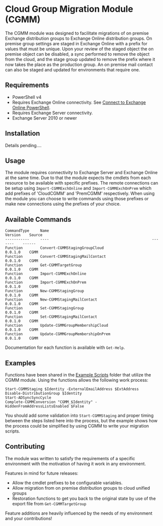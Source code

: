 # Cloud Group Migration Module (CGMM)  
The CGMM module was designed to facilitate migrations of on premise Exchange distribution groups to Exchange Online distribution groups.  On premise group settings are staged in Exchange Online with a prefix for values that must be unique.  Upon your review of the staged object the on premise object can be disabled, a sync performed to remove the object from the cloud, and the stage group updated to remove the prefix where it now takes the place as the production group. An on premise mail contact can also be staged and updated for environments that require one.

## Requirements
* PowerShell v4
* Requires Exchange Online connectivity.  See [Connect to Exchange Online PowerShell](https://technet.microsoft.com/en-us/library/jj984289(v=exchg.160).aspx).
* Requires Exchange Server connectivity.  
* Exchange Server 2010 or newer

## Installation
Details pending....

## Usage
The module requires connectivity to Exchange Server and Exchange Online at the same time.  Due to that the module expects the cmdlets from each resource to be available with specific prefixes.  The remote connections can be setup using `Import-CGMMExchOnline` and `Import-CGMMExchOnPrem` which add prefixes of 'CloudCGMM' and 'PremCGMM' respectively.  When using the module you can choose to write commands using those prefixes or make new connections using the prefixes of your choice.

## Available Commands  

    CommandType     Name                                               Version    Source
    -----------     ----                                               -------    ------
    Function        Convert-CGMMStagingGroupCloud                      0.0.1.0    CGMM
    Function        Convert-CGMMStagingMailContact                     0.0.1.0    CGMM
    Function        Get-CGMMTargetGroup                                0.0.1.0    CGMM
    Function        Import-CGMMExchOnline                              0.0.1.0    CGMM
    Function        Import-CGMMExchOnPrem                              0.0.1.0    CGMM
    Function        New-CGMMStagingGroup                               0.0.1.0    CGMM
    Function        New-CGMMStagingMailContact                         0.0.1.0    CGMM
    Function        Set-CGMMStagingGroup                               0.0.1.0    CGMM
    Function        Set-CGMMStagingMailContact                         0.0.1.0    CGMM
    Function        Update-CGMMGroupMembershipCloud                    0.0.1.0    CGMM
    Function        Update-CGMMGroupMembershipOnPrem                   0.0.1.0    CGMM

Documentation for each function is available with `Get-Help`.

## Examples
Functions have been shared in the [Example Scripts](https://github.com/Rick-2CA/Cloud-Group-Migration-Module/tree/master/Example%20Scripts) folder that utilize the CGMM module.  Using the functions allows the following work process:

    Start-CGMMStaging $Identity -ExternalEmailAddress $ExtAddress
    Disable-DistributionGroup $Identity
    Start-ADSyncSyncCycle
    Complete-CGMMConversion "CGMM_$Identity" -HiddenFromAddressListsEnabled $False

You should add some validation into `Start-CGMMStaging` and proper timing between the steps listed here into the process, but the example shows how the process could be simplified by using CGMM to write your migration scripts.

## Contributing
The module was written to satisfy the requirements of a specific environment with the motivation of having it work in any environment.  

Features in mind for future releases:
* Allow the cmdlet prefixes to be configurable variables.
* Allow migration from on premise distribution groups to cloud unified groups
* Restoration functions to get you back to the original state by use of the export file from `Get-CGMMTargetGroup`

Feature additions are heavily influenced by the needs of my environment and your contributions!